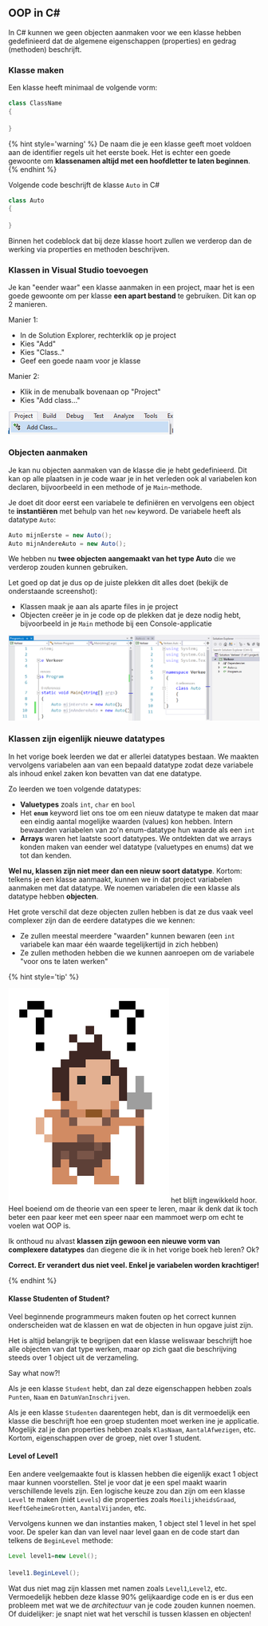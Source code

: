 <!---{sample: true}--->
## OOP in C#

In C# kunnen we geen objecten aanmaken voor we een klasse hebben gedefinieerd dat de algemene eigenschappen (properties) en gedrag (methoden) beschrijft.


### Klasse maken

Een klasse heeft minimaal de volgende vorm:

```java
class ClassName
{

}
```

{% hint style='warning' %}
De naam die je een klasse geeft moet voldoen aan de identifier regels uit het eerste boek. Het is echter een goede gewoonte om **klassenamen altijd met een hoofdletter te laten beginnen**.
{% endhint %}


Volgende code beschrijft de klasse ``Auto`` in C#

```java
class Auto
{

}
```

Binnen het codeblock dat bij deze klasse hoort zullen we verderop dan de werking via properties en methoden beschrijven.

### Klassen in Visual Studio toevoegen

Je kan "eender waar" een klasse aanmaken in een project, maar het is een goede gewoonte om per klasse **een apart bestand** te gebruiken. Dit kan op 2 manieren.

Manier 1:
* In de Solution Explorer, rechterklik op je project
* Kies "Add"
* Kies "Class.."
* Geef een goede naam voor je klasse

Manier 2:
* Klik in de menubalk bovenaan op "Project"
* Kies "Add class..."

![Manier 2 is de snelste](../assets/6_klassen/addclass.png)

### Objecten aanmaken

Je kan nu objecten aanmaken van de klasse die je hebt gedefinieerd. Dit kan op alle plaatsen in je code waar je in het verleden ook al variabelen kon declaren, bijvoorbeeld in een methode of je ``Main``-methode.

Je doet dit door eerst een variabele te definiëren en vervolgens een object te **instantiëren** met behulp van het ``new`` keyword. De variabele heeft als datatype ``Auto``:

```java
Auto mijnEerste = new Auto();
Auto mijnAndereAuto = new Auto();
```

We hebben nu **twee objecten aangemaakt van het type Auto** die we verderop zouden kunnen gebruiken.

Let goed op dat je dus op de juiste plekken dit alles doet (bekijk de onderstaande screenshot):

* Klassen maak je aan als aparte files in je project
* Objecten creëer je in je code op de plekken dat je deze nodig hebt, bijvoorbeeld in je ``Main`` methode bij een Console-applicatie

![](../assets/6_klassen/opbouw.png)

### Klassen zijn eigenlijk nieuwe datatypes

In het vorige boek leerden we dat er allerlei datatypes bestaan. We maakten vervolgens variabelen aan van een bepaald datatype zodat deze variabele als inhoud enkel zaken kon bevatten van dat ene datatype. 

Zo leerden we toen volgende datatypes:
* **Valuetypes** zoals ``int``, ``char`` en ``bool``
* Het **``enum``** keyword liet ons toe om een nieuw datatype te maken dat maar een eindig aantal mogelijke waarden (values) kon hebben. Intern bewaarden variabelen van zo'n enum-datatype hun waarde als een ``int``
* **Arrays** waren het laatste soort datatypes. We ontdekten dat we arrays konden maken van eender wel datatype (valuetypes en enums) dat we tot dan kenden.

**Wel nu, klassen zijn niet meer dan een nieuw soort datatype**. Kortom: telkens je een klasse aanmaakt, kunnen we in dat project variabelen aanmaken met dat datatype. We noemen variabelen die een klasse als datatype hebben **objecten**.

Het grote verschil dat deze objecten  zullen hebben is dat ze dus vaak veel complexer zijn dan de eerdere datatypes die we kennen:
* Ze zullen meestal meerdere "waarden" kunnen bewaren (een ``int`` variabele kan maar één waarde tegelijkertijd in zich hebben)
* Ze zullen methoden hebben die we kunnen aanroepen om de variabele "voor ons te laten werken"

<!---NOBOOKSTART--->
{% hint style='tip' %}
<!---NOBOOKEND--->
<!---{aside}--->
<!--- {float:right, width:50%} --->
![](../assets/care.png)
het blijft ingewikkeld hoor. Heel boeiend om de theorie van een speer te leren, maar ik denk dat ik toch beter een paar keer met een speer naar een mammoet werp om echt te voelen wat OOP is. 

Ik onthoud nu alvast **klassen zijn gewoon een nieuwe vorm van complexere datatypes** dan diegene die ik in het vorige boek heb leren? Ok?

**Correct. Er verandert dus niet veel. Enkel je variabelen worden krachtiger!**

<!---{/aside}--->
<!---NOBOOKSTART--->
{% endhint %}
<!---NOBOOKEND--->

#### Klasse Studenten of Student?

Veel beginnende programmeurs maken fouten op het correct kunnen onderscheiden wat de klassen en wat de objecten in hun opgave juist zijn.

Het is altijd belangrijk te begrijpen dat een klasse weliswaar beschrijft hoe alle objecten van dat type werken, maar op zich gaat die beschrijving steeds over 1 object uit de verzameling.

Say what now?!

Als je een klasse ``Student`` hebt, dan zal deze eigenschappen hebben zoals ``Punten``, ``Naam`` en ``DatumVanInschrijven``. 

Als je een klasse ``Studenten`` daarentegen hebt, dan is dit vermoedelijk een klasse die beschrijft hoe een groep studenten moet werken ine je applicatie. Mogelijk zal je dan properties hebben zoals ``KlasNaam``, ``AantalAfwezigen``, etc. Kortom, eigenschappen over de groep, niet over 1 student.

#### Level of Level1

Een andere veelgemaakte fout is klassen hebben die eigenlijk exact 1 object maar kunnen voorstellen. Stel je voor dat je een spel maakt waarin verschillende levels zijn. Een logische keuze zou dan zijn om een klasse ``Level`` te maken (niét ``Levels``) die properties zoals ``MoeilijkheidsGraad``, ``HeeftGeheimeGrotten``, ``AantalVijanden``, etc.

Vervolgens kunnen we dan instanties maken, 1 object stel 1 level in het spel voor. De speler kan dan van level naar level gaan en de code start dan telkens de ``BeginLevel`` methode:

```java
Level level1=new Level();

level1.BeginLevel();
```

Wat dus niet mag zijn klassen met namen zoals ``Level1``,``Level2``, etc. Vermoedelijk hebben deze klasse 90% gelijkaardige code en is er dus een probleem met wat we de *architectuur* van je code zouden kunnen noemen. Of duidelijker: je snapt niet wat het verschil is tussen klassen en objecten!



<!---{sample: false}--->